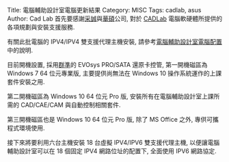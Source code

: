 Title: 電腦輔助設計室電腦更新結果
Category: MISC
Tags: cadlab, asus
Author: Cad Lab
首先要感謝<a href="http://www.hicitron.com.tw/">采誠</a>與<a href="https://www.asus.com">華碩</a>公司, 對於 <a href="http://cadlab.mde.tw">CADLab</a> 電腦軟硬體所提供的各項規劃與安裝支援服務.

<!-- PELICAN_END_SUMMARY -->

有關此批電腦的 IPV4/IPV4 雙支援代理主機安裝, 請參考<a href="http://project.mde.tw/blog/yen-dian-nao-fu-zhu-she-ji-shi-dian-nao-pei-zhi.html">電腦輔助設計室電腦配置</a>中的說明.

目前開機設置, 採用<a href="http://www.teamsoftex.com">群準</a>的 EVOsys PRO/SATA 還原卡控管, 第一開機磁區為  Windows 7 64 位元專業版, 主要提供尚無法在 Windows 10 操作系統運作的上課套件安裝之用.

第二開機磁區為 Windows 10 64 位元 Pro 版, 安裝所有在電腦輔助設計室上課所需的 CAD/CAE/CAM 與自動控制相關套件.

第三開機磁區也是 Windows 10 64 位元 Pro 版, 除了 MS Office 之外, 專供可攜程式環境使用.

接下來將要利用六台主機安裝 18 台虛擬 IPV4/IPV6 雙支援代理主機, 以便讓電腦輔助設計室可以在 18 個固定 IPV4 網路位址的配置下, 全面使用 IPV6 網路協定.

